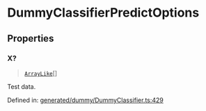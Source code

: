 # DummyClassifierPredictOptions

## Properties

### X?

> [`ArrayLike`](../types/ArrayLike.md)[]

Test data.

Defined in:  [generated/dummy/DummyClassifier.ts:429](https://github.com/transitive-bullshit/scikit-learn-ts/blob/b59c1ff/packages/sklearn/src/generated/dummy/DummyClassifier.ts#L429)
